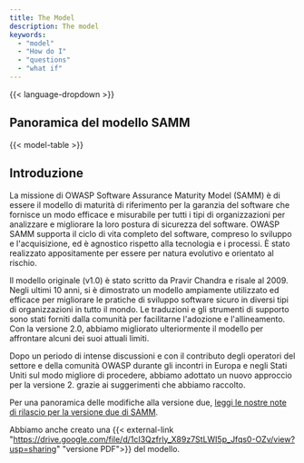 ```yaml
---
title: The Model
description: The model
keywords:
  - "model"
  - "How do I"
  - "questions"
  - "what if"
---
```


{{< language-dropdown >}}

## Panoramica del modello SAMM

{{< model-table >}}

## Introduzione

La missione di OWASP Software Assurance Maturity Model (SAMM) è di essere il modello di maturità di riferimento per la garanzia del software che fornisce un modo efficace e misurabile per tutti i tipi di organizzazioni per analizzare e migliorare la loro postura di sicurezza del software. OWASP SAMM supporta il ciclo di vita completo del software, compreso lo sviluppo e l'acquisizione, ed è agnostico rispetto alla tecnologia e i processi. È stato realizzato appositamente per essere per natura evolutivo e orientato al rischio.

Il modello originale (v1.0) è stato scritto da Pravir Chandra e risale al 2009. Negli ultimi 10 anni, si è dimostrato un modello ampiamente utilizzato ed efficace per migliorare le pratiche di sviluppo software sicuro in diversi tipi di organizzazioni in tutto il mondo. Le traduzioni e gli strumenti di supporto sono stati forniti dalla comunità per facilitarne l'adozione e l'allineamento. Con la versione 2.0, abbiamo migliorato ulteriormente il modello per affrontare alcuni dei suoi attuali limiti.

Dopo un periodo di intense discussioni e con il contributo degli operatori del settore e della comunità OWASP durante gli incontri in Europa e negli Stati Uniti sul modo migliore di procedere, abbiamo adottato un nuovo approccio per la versione 2. grazie ai suggerimenti che abbiamo raccolto.

Per una panoramica delle modifiche alla versione due, [leggi le nostre note di rilascio per la versione due di SAMM](/release-notes-v2).

Abbiamo anche creato una {{< external-link "https://drive.google.com/file/d/1cI3Qzfrly_X89z7StLWI5p_Jfqs0-OZv/view?usp=sharing" "versione PDF">}} del modello.
